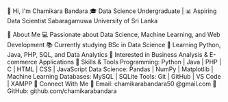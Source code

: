 👋 Hi, I'm Chamikara Bandara
🎓 Data Science Undergraduate | 📊 Aspiring Data Scientist
Sabaragamuwa University of Sri Lanka

🔹 About Me
💻 Passionate about Data Science, Machine Learning, and Web Development
📚 Currently studying BSc in Data Science
🌱 Learning Python, Java, PHP, SQL, and Data Analytics
🚀 Interested in Business Analysis & E-commerce Applications
🔹 Skills & Tools
Programming: Python | Java | PHP | C | HTML | CSS | JavaScript
Data Science: Pandas | NumPy | Matplotlib | Machine Learning
Databases: MySQL | SQLite
Tools: Git | GitHub | VS Code | XAMPP
🔹 Connect With Me
📧 Email: chamikarabandara50 @gmail.com
🔗 GitHub: github.com/chamikarabandara 

